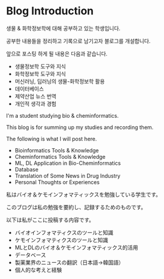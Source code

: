# Blog Introduction

생물 & 화학정보학에 대해 공부하고 있는 학생입니다. 

공부한 내용들을 정리하고 기록으로 남기고자 블로그를 개설합니다. 

앞으로 포스팅 하게 될 내용은 다음과 같습니다. 

- 생물정보학 도구와 지식
- 화학정보학 도구와 지식
- 머신러닝, 딥러닝의 생물-화학정보학 활용
- 데이터베이스
- 제약산업 뉴스 번역
- 개인적 생각과 경험

I'm a student studying bio & cheminformatics.

This blog is for summing up my studies and recording them.

The following is what I will post here.

- Bioinformatics Tools & Knowledge
- Cheminformatics Tools & Knowledge
- ML, DL Application in Bio-Cheminformatics
- Database
- Translation of Some News in Drug Industry
- Personal Thoughts or Experiences

私はバイオ＆ケモインフォマティックスを勉強している学生です。

このブログは私の勉強を要約し、記録するためのものです。

以下は私がここに投稿する内容です。

- バイオインフォマティクスのツールと知識
- ケモインフォマティクスのツールと知識
- MLとDLのバイオ＆ケモインフォマティックス的活用
- データベース
- 製薬業界のニュースの翻訳（日本語→韓国語）
- 個人的な考えと経験